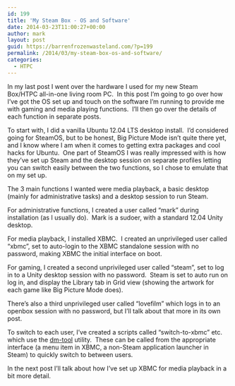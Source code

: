 ```yaml
---
id: 199
title: 'My Steam Box - OS and Software'
date: 2014-03-23T11:00:27+00:00
author: mark
layout: post
guid: https://barrenfrozenwasteland.com/?p=199
permalink: /2014/03/my-steam-box-os-and-software/
categories:
  - HTPC
---
```

In my last post I went over the hardware I used for my new Steam Box/HTPC all-in-one living room PC.  In this post I&#8217;m going to go over how I&#8217;ve got the OS set up and touch on the software I&#8217;m running to provide me with gaming and media playing functions.  I&#8217;ll then go over the details of each function in separate posts.

To start with, I did a vanilla Ubuntu 12.04 LTS desktop install.  I&#8217;d considered going for SteamOS, but to be honest, Big Picture Mode isn&#8217;t quite there yet, and I know where I am when it comes to getting extra packages and cool hacks for Ubuntu.  One part of SteamOS I was really impressed with is how they&#8217;ve set up Steam and the desktop session on separate profiles letting you can switch easily between the two functions, so I chose to emulate that on my set up.

The 3 main functions I wanted were media playback, a basic desktop (mainly for administrative tasks) and a desktop session to run Steam.

For administrative functions, I created a user called &#8220;mark&#8221; during installation (as I usually do).  Mark is a sudoer, with a standard 12.04 Unity desktop.

For media playback, I installed XBMC.  I created an unprivileged user called &#8220;xbmc&#8221;, set to auto-login to the XBMC standalone session with no password, making XBMC the initial interface on boot.

For gaming, I created a second unprivileged user called &#8220;steam&#8221;, set to log in to a Unity desktop session with no password.  Steam is set to auto run on log in, and display the Library tab in Grid view (showing the artwork for each game like Big Picture Mode does).

There&#8217;s also a third unprivileged user called &#8220;lovefilm&#8221; which logs in to an openbox session with no password, but I&#8217;ll talk about that more in its own post.

To switch to each user, I&#8217;ve created a scripts called &#8220;switch-to-xbmc&#8221; etc. which use the [dm-tool](http://manpages.ubuntu.com/manpages/trusty/en/man1/dm-tool.1.html) utility.  These can be called from the appropriate interface (a menu item in XBMC, a non-Steam application launcher in Steam) to quickly switch to between users.

In the next post I&#8217;ll talk about how I&#8217;ve set up XBMC for media playback in a bit more detail.
